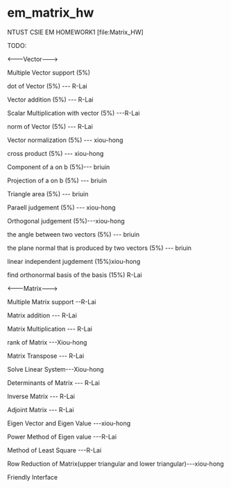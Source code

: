 em_matrix_hw
============

NTUST CSIE EM HOMEWORK1 [file:Matrix_HW]

TODO:

<---Vector--->

Multiple Vector support (5%)

dot of Vector (5%) --- R-Lai

Vector addition (5%) --- R-Lai

Scalar Multiplication with vector (5%) ---R-Lai

norm of Vector (5%) --- R-Lai

Vector normalization (5%) --- xiou-hong

cross product (5%) --- xiou-hong

Component of a on b (5%)--- briuin

Projection of a on b (5%) --- briuin

Triangle area (5%) --- briuin

Paraell judgement (5%) --- xiou-hong

Orthogonal judgement (5%)---xiou-hong

the angle between two vectors (5%) --- briuin

the plane normal that is produced by two vectors (5%) --- briuin

linear independent jugdement (15%)xiou-hong

find orthonormal basis of the basis (15%) R-Lai

<---Matrix--->

Multiple Matrix support  --R-Lai

Matrix addition  --- R-Lai

Matrix Multiplication  --- R-Lai

rank of Matrix   ---Xiou-hong
 
Matrix Transpose  --- R-Lai

Solve Linear System---Xiou-hong

Determinants of Matrix  --- R-Lai

Inverse Matrix  --- R-Lai

Adjoint Matrix  --- R-Lai

Eigen Vector and Eigen Value ---xiou-hong

Power Method of Eigen value ---R-Lai

Method of Least Square ---R-Lai

Row Reduction of Matrix(upper triangular and lower triangular)---xiou-hong

Friendly Interface

